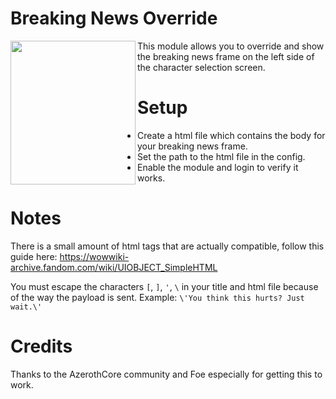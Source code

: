 # Breaking News Override
<p>
<img align="left" width="200" height="230" src="https://cdn.discordapp.com/attachments/814444289181351968/1077719446594002984/bkn.png">
This module allows you to override and show the breaking news frame on the left side of the character selection screen.
</p>




# Setup
- Create a html file which contains the body for your breaking news frame.
- Set the path to the html file in the config.
- Enable the module and login to verify it works.

# Notes
There is a small amount of html tags that are actually compatible, follow this guide here: https://wowwiki-archive.fandom.com/wiki/UIOBJECT_SimpleHTML

You must escape the characters `[`, `]`, `'`, `\` in your title and html file because of the way the payload is sent.
Example:
`\'You think this hurts? Just wait.\'`

# Credits

Thanks to the AzerothCore community and Foe especially for getting this to work.